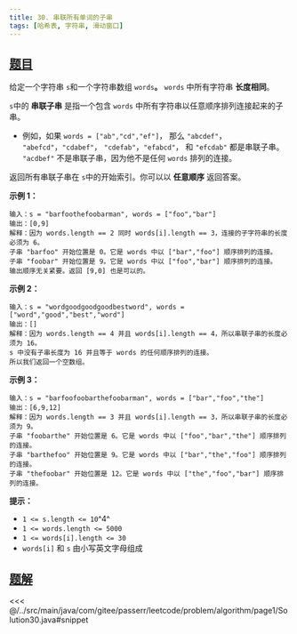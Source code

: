 ```yaml
---
title: 30. 串联所有单词的子串
tags: [哈希表, 字符串, 滑动窗口]
---
```



## [题目](https://leetcode.cn/problems/substring-with-concatenation-of-all-words/)
给定一个字符串 `s`和一个字符串数组 `words`**。** `words` 中所有字符串 **长度相同**。

`s`中的 **串联子串** 是指一个包含 `words` 中所有字符串以任意顺序排列连接起来的子串。

* 例如，如果 `words = ["ab","cd","ef"]`， 那么 `"abcdef"`， `"abefcd"`，`"cdabef"`， `"cdefab"`，`"efabcd"`， 和 `"efcdab"` 都是串联子串。 `"acdbef"` 不是串联子串，因为他不是任何 `words` 排列的连接。

返回所有串联子串在 `s`中的开始索引。你可以以 **任意顺序** 返回答案。

**示例 1：**

    输入：s = "barfoothefoobarman", words = ["foo","bar"]
    输出：[0,9]
    解释：因为 words.length == 2 同时 words[i].length == 3，连接的子字符串的长度必须为 6。
    子串 "barfoo" 开始位置是 0。它是 words 中以 ["bar","foo"] 顺序排列的连接。
    子串 "foobar" 开始位置是 9。它是 words 中以 ["foo","bar"] 顺序排列的连接。
    输出顺序无关紧要。返回 [9,0] 也是可以的。

**示例 2：**

    输入：s = "wordgoodgoodgoodbestword", words = ["word","good","best","word"]
    输出：[]
    解释：因为 words.length == 4 并且 words[i].length == 4，所以串联子串的长度必须为 16。
    s 中没有子串长度为 16 并且等于 words 的任何顺序排列的连接。
    所以我们返回一个空数组。

**示例 3：**

```
输入：s = "barfoofoobarthefoobarman", words = ["bar","foo","the"]
输出：[6,9,12]
解释：因为 words.length == 3 并且 words[i].length == 3，所以串联子串的长度必须为 9。
子串 "foobarthe" 开始位置是 6。它是 words 中以 ["foo","bar","the"] 顺序排列的连接。
子串 "barthefoo" 开始位置是 9。它是 words 中以 ["bar","the","foo"] 顺序排列的连接。
子串 "thefoobar" 开始位置是 12。它是 words 中以 ["the","foo","bar"] 顺序排列的连接。
```

**提示：**

* `1 <= s.length <= 10`^4^
* `1 <= words.length <= 5000`
* `1 <= words[i].length <= 30`
* `words[i]` 和 `s` 由小写英文字母组成


## [题解](https://github.com/PasseRR/JavaLeetCode/blob/master/src/main/java/com/gitee/passerr/leetcode/problem/algorithm/page1/Solution30.java)

<<< @/../src/main/java/com/gitee/passerr/leetcode/problem/algorithm/page1/Solution30.java#snippet
